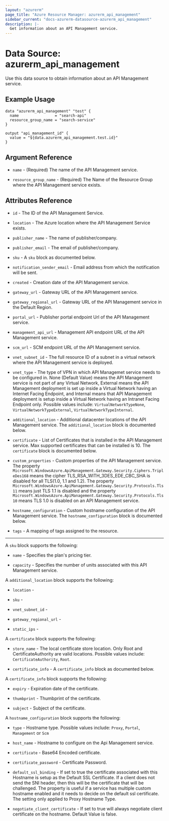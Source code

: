 ```yaml
---
layout: "azurerm"
page_title: "Azure Resource Manager: azurerm_api_management"
sidebar_current: "docs-azurerm-datasource-azurerm_api_management"
description: |-
  Get information about an API Management service.
---
```


# Data Source: azurerm_api_management

Use this data source to obtain information about an API Management service.

## Example Usage

```hcl
data "azurerm_api_management" "test" {
  name                = "search-api"
  resource_group_name = "search-service"
}

output "api_management_id" {
  value = "${data.azurerm_api_management.test.id}"
}
```

## Argument Reference

* `name` - (Required) The name of the API Management service.

* `resource_group_name` - (Required) The Name of the Resource Group where the API Management service exists.

## Attributes Reference

* `id` - The ID of the API Management Service.

* `location` - The Azure location where the API Management Service exists.

* `publisher_name` - The name of publisher/company.

* `publisher_email` - The email of publisher/company.

* `sku` - A `sku` block as documented below.

* `notification_sender_email` - Email address from which the notification will be sent.

* `created` - Creation date of the API Management service.

* `gateway_url` - Gateway URL of the API Management service.

* `gateway_regional_url` - Gateway URL of the API Management service in the Default Region.

* `portal_url` - Publisher portal endpoint Url of the API Management service.

* `management_api_url` - Management API endpoint URL of the API Management service.

* `scm_url` - SCM endpoint URL of the API Management service.

* `vnet_subnet_id` - The full resource ID of a subnet in a virtual network where the API Management service is deployed.

* `vnet_type` - The type of VPN in which API Managemet service needs to be configured in. None (Default Value) means the API Management service is not part of any Virtual Network, External means the API Management deployment is set up inside a Virtual Network having an Internet Facing Endpoint, and Internal means that API Management deployment is setup inside a Virtual Network having an Intranet Facing Endpoint only. Possible values include: `VirtualNetworkTypeNone`, `VirtualNetworkTypeExternal`, `VirtualNetworkTypeInternal`.

* `additional_location` - Additional datacenter locations of the API Management service. The `additional_location` block is documented below.

* `certificate` - List of Certificates that is installed in the API Management service. Max supported certificates that can be installed is 10. The `certificate` block is documented below.

* `custom_properties` - Custom properties of the API Management service. The property `Microsoft.WindowsAzure.ApiManagement.Gateway.Security.Ciphers.TripleDes168` means the cipher TLS_RSA_WITH_3DES_EDE_CBC_SHA is disabled for all TLS(1.0, 1.1 and 1.2). The property `Microsoft.WindowsAzure.ApiManagement.Gateway.Security.Protocols.Tls11` means just TLS 1.1 is disabled and the property `Microsoft.WindowsAzure.ApiManagement.Gateway.Security.Protocols.Tls10` means TLS 1.0 is disabled on an API Management service.

* `hostname_configuration` - Custom hostname configuration of the API Management service. The `hostname_configuration` block is documented below.

* `tags` - A mapping of tags assigned to the resource.

---

A `sku` block supports the following:

* `name` - Specifies the plan's pricing tier.

* `capacity` - Specifies the number of units associated with this API Management service.


A `additional_location` block supports the following:

* `location` -

* `sku` -

* `vnet_subnet_id` -

* `gateway_regional_url` -

* `static_ips` -

A `certificate` block supports the following:

* `store_name` - The local certificate store location. Only Root and CertificateAuthority are valid locations. Possible values include: `CertificateAuthority`, `Root`.

* `certificate_info` - A `certificate_info` block as documented below.

A `certificate_info` block supports the following:

* `expiry` - Expiration date of the certificate.

* `thumbprint` - Thumbprint of the certificate.

* `subject` - Subject of the certificate.

A `hostname_configuration` block supports the following:

* `type` - Hostname type. Possible values include: `Proxy`, `Portal`, `Management` or `Scm`

* `host_name` - Hostname to configure on the Api Management service.

* `certificate` - Base64 Encoded certificate.

* `certificate_password` - Certificate Password.

* `default_ssl_binding` - If set to true the certificate associated with this Hostname is setup as the Default SSL Certificate. If a client does not send the SNI header, then this will be the certificate that will be challenged. The property is useful if a service has multiple custom hostname enabled and it needs to decide on the default ssl certificate. The setting only applied to Proxy Hostname Type.

* `negotiate_client_certificate` - If set to true will always negotiate client certificate on the hostname. Default Value is false.
